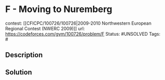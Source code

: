 # F - Moving to Nuremberg

contest: [[CFICPC/100726/100726|2009-2010 Northwestern European Regional Contest (NWERC 2009)]]
url: https://codeforces.com/gym/100726/problem/F
Status: #UNSOLVED
Tags: #

## Description

## Solution

